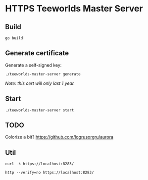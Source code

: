 # HTTPS Teeworlds Master Server

## Build

`go build`

## Generate certificate

Generate a self-signed key:

`./teeworlds-master-server generate`

*Note: this cert will only last 1 year.*

## Start

`./teeworlds-master-server start`

## TODO

Colorize a bit? https://github.com/logrusorgru/aurora

## Util

`curl -k https://localhost:8283/`

`http --verify=no https://localhost:8283/`